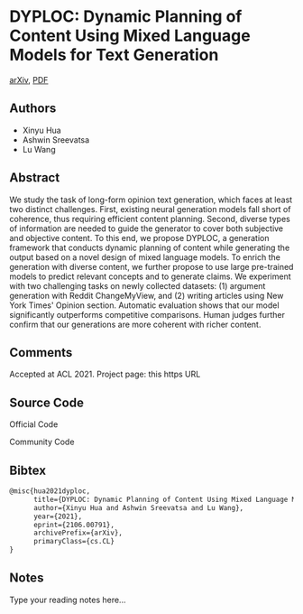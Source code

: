
# DYPLOC: Dynamic Planning of Content Using Mixed Language Models for Text Generation

[arXiv](https://arxiv.org/abs/2106.0791), [PDF](https://arxiv.org/pdf/2106.0791.pdf)

## Authors

- Xinyu Hua
- Ashwin Sreevatsa
- Lu Wang

## Abstract

We study the task of long-form opinion text generation, which faces at least two distinct challenges. First, existing neural generation models fall short of coherence, thus requiring efficient content planning. Second, diverse types of information are needed to guide the generator to cover both subjective and objective content. To this end, we propose DYPLOC, a generation framework that conducts dynamic planning of content while generating the output based on a novel design of mixed language models. To enrich the generation with diverse content, we further propose to use large pre-trained models to predict relevant concepts and to generate claims. We experiment with two challenging tasks on newly collected datasets: (1) argument generation with Reddit ChangeMyView, and (2) writing articles using New York Times' Opinion section. Automatic evaluation shows that our model significantly outperforms competitive comparisons. Human judges further confirm that our generations are more coherent with richer content.

## Comments

Accepted at ACL 2021. Project page: this https URL

## Source Code

Official Code



Community Code



## Bibtex

```tex
@misc{hua2021dyploc,
      title={DYPLOC: Dynamic Planning of Content Using Mixed Language Models for Text Generation}, 
      author={Xinyu Hua and Ashwin Sreevatsa and Lu Wang},
      year={2021},
      eprint={2106.00791},
      archivePrefix={arXiv},
      primaryClass={cs.CL}
}
```

## Notes

Type your reading notes here...


